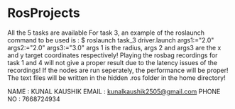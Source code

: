 # RosProjects
All the 5 tasks are available
For task 3, an example of the roslaunch command to be used is :
$ roslaunch task_3 driver.launch args1:="2.0" args2:="2.0" args3:="3.0"
args 1 is the radius, args 2 and args3 are the x and y target coordinates respectively!
Playing the rosbag recordings for task 1 and 4 will not give a proper result due to the latency issues of the recordings! If the nodes are run seperately, the performance will be proper!
The text files will be written in the hidden .ros folder in the home directory!


NAME : KUNAL KAUSHIK
EMAIL : kunalkaushik2505@gmail.com
PHONE NO : 7668724934
